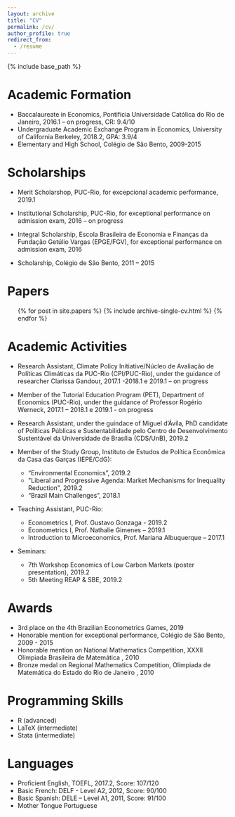 ```yaml
---
layout: archive
title: "CV"
permalink: /cv/
author_profile: true
redirect_from:
  - /resume
---
```


{% include base_path %}
 
Academic Formation
======
* Baccalaureate in Economics, Pontifícia Universidade Católica do Rio de Janeiro, 2016.1 – on progress, CR: 9.4/10
* Undergraduate Academic Exchange Program in Economics, University of California Berkeley, 2018.2, GPA: 3.9/4
*	Elementary and High School, Colégio de São Bento, 2009-2015

Scholarships
======

* Merit Scholarshop, PUC-Rio, for excepcional academic performance, 2019.1

* Institutional Scholarship, PUC-Rio, for exceptional performance on admission exam, 2016 – on progress

* Integral Scholarship, Escola Brasileira de Economia e Finanças da Fundação Getúlio Vargas (EPGE/FGV), for exceptional performance on admission exam, 2016

* Scholarship, Colégio de São Bento, 2011 – 2015

Papers
======
  <ul>{% for post in site.papers %}
    {% include archive-single-cv.html %}
  {% endfor %}</ul>
  
Academic Activities
======
* Research Assistant, Climate Policy Initiative/Núcleo de Avaliação de Políticas Climáticas da PUC-Rio (CPI/PUC-Rio), under the guidance of researcher Clarissa Gandour, 2017.1 -2018.1 e 2019.1 – on progress

* Member of the Tutorial Education Program (PET), Department of Economics (PUC-Rio), under the guidance of Professor Rogério Werneck, 2017.1 – 2018.1 e 2019.1 - on progress

* Research Assistant, under the guindace of Miguel d’Ávila, PhD candidate of Políticas Públicas e Sustentabilidade pelo Centro de Desenvolvimento Sustentável da Universidade de Brasília (CDS/UnB), 2019.2 

* Member of the Study Group, Instituto de Estudos de Política Econômica da Casa das Garças (IEPE/CdG):
  * “Environmental Economics”, 2019.2
  * "Liberal and Progressive Agenda: Market Mechanisms for Inequality Reduction", 2019.2
  * “Brazil Main Challenges”, 2018.1

* Teaching Assistant, PUC-Rio:
  * Econometrics I, Prof. Gustavo Gonzaga  - 2019.2
  * Econometrics I, Prof. Nathalie Gimenes – 2019.1
  * Introduction to Microeconomics, Prof. Mariana Albuquerque – 2017.1

* Seminars:
  * 7th Workshop Economics of Low Carbon Markets (poster presentation), 2019.2
  * 5th Meeting REAP & SBE, 2019.2
  
Awards
======

* 3rd place on the 4th Brazilian Econometrics Games, 2019
* Honorable mention for exceptional performance, Colégio de São Bento, 2009 - 2015
*	Honorable mention on National Mathematics Competition, XXXII Olímpiada Brasileira de Matemática , 2010
*	Bronze medal on Regional Mathematics Competition, Olímpiada de Matemática do Estado do Rio de Janeiro , 2010


Programming Skills
======

*	R        (advanced)
*	LaTeX (intermediate)
*	Stata  (intermediate)

  
Languages
======

* Proficient English, TOEFL, 2017.2, Score: 107/120
* Basic French: DELF - Level A2, 2012, Score: 90/100
* Basic Spanish: DELE – Level A1, 2011, Score: 91/100
* Mother Tongue Portuguese